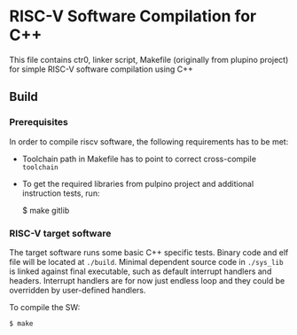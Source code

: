# RISC-V Software Compilation for C++

This file contains ctr0, linker script, Makefile (originally from plupino
project) for simple RISC-V software compilation using C++

## Build
### Prerequisites
In order to compile riscv software, the following requirements has to be
met:

  - Toolchain path in Makefile has to point to correct cross-compile
  `toolchain`

  - To get the required libraries from pulpino project and additional
  instruction tests, run:

	$ make gitlib

### RISC-V target software

The target software runs some basic C++ specific tests. Binary code and elf file will be located at `./build`. Minimal
dependent source code in `./sys_lib` is linked against final executable,
such as default interrupt handlers and headers. Interrupt
handlers are for now just endless loop and they
could be overridden by user-defined handlers.

To compile the SW:

	$ make
